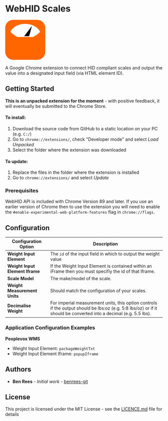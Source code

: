 # WebHID Scales

![WebHid Scales Logo](https://github.com/benrees-git/webhid-scales/blob/master/img/hidscales_128.png)

A Google Chrome extension to connect HID compliant scales and output the value into a designated input field (via HTML element ID). 

## Getting Started

**This is an unpacked extension for the moment** - with positive feedback, it will eventually be submitted to the Chrome Store.

#### To install:

1. Download the source code from GitHub to a static location on your PC (e.g. `C:/`)
2. Go to `chrome://extensions/`, check "Developer mode" and select _Load Unpacked_
3. Select the folder where the extension was downloaded

#### To update:

1. Replace the files in the folder where the extension is installed
2. Go to `chrome://extensions/` and select _Update_

### Prerequisites

WebHID API is included with Chrome Version 89 and later. If you use an earlier version of Chrome then to use the extension you will need to enable the `#enable-experimental-web-platform-features` flag in `chrome://flags`.

## Configuration

Configuration Option | Description
------------ | -------------
**Weight Input Element** | The `id` of the input field in which to output the weight value
**Weight Input Element Iframe** | If the Weight Input Element is contained within an iFrame then you must specifiy the id of that Iframe.
**Scale Model** | The make/model of the scale. 
**Weight Measurement Units** | Should match the configuration of your scales.
**Decimalise Weight** | For imperial measurement units, this option controls if the output should be lbs:oz (e.g. 5:8 lbs/oz) or if it should be converted into a decimal (e.g. 5.5 lbs).

### Application Configuration Examples

**Peoplevox WMS**
* Weight Input Element: `packageWeightTxt`
* Weight Input Element Iframe: `popupIframe`

## Authors

* **Ben Rees** - *Initial work* - [benrees-git](https://github.com/benrees-git)

## License

This project is licensed under the MIT License - see the [LICENCE.md](LICENCE.md) file for details

